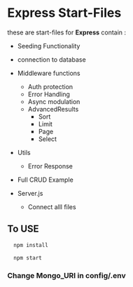 # Express Start-Files
these are start-files for **Express** contain : 

* Seeding Functionality

* connection to database

* Middleware functions
  * Auth protection
  * Error Handling
  * Async modulation
  * AdvancedResults
      * Sort
      * Limit
      * Page
      * Select          
  
* Utils 
    * Error Response

* Full CRUD Example

* Server.js 
    * Connect alll files


## To USE


```bash
  npm install

  npm start
```
### Change Mongo_URI in config/.env 